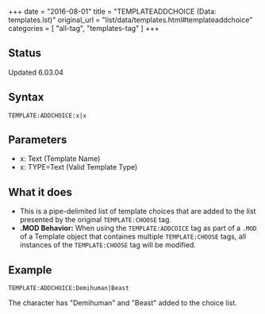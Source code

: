+++
date = "2016-08-01"
title = "TEMPLATEADDCHOICE (Data: templates.lst)"
original_url = "list/data/templates.html#templateaddchoice"
categories = [ "all-tag", "templates-tag" ]
+++

## Status

Updated 6.03.04

## Syntax

`TEMPLATE:ADDCHOICE:x|x`

## Parameters

-   x: Text (Template Name)
-   x: TYPE=Text (Valid Template Type)



What it does
------------

-   This is a pipe-delimited list of template choices that are added to
    the list presented by the original `TEMPLATE:CHOOSE` tag.
-   **.MOD Behavior:** When using the `TEMPLATE:ADDCOICE` tag as part of
    a `.MOD` of a Template object that containes multiple
    `TEMPLATE:CHOOSE` tags, all instances of the `TEMPLATE:CHOOSE` tag
    will be modified.

Example
-------

`TEMPLATE:ADDCHOICE:Demihuman|Beast`

The character has "Demihuman" and "Beast" added to the choice list.

